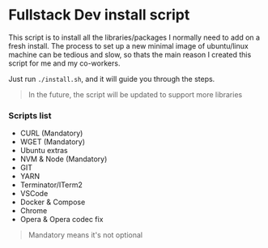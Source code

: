 # Fullstack Dev install script
This script is to install all the libraries/packages I normally need to add on a fresh install.
The process to set up a new minimal image of ubuntu/linux machine can be tedious and slow,
so thats the main reason I created this script for me and my co-workers.

Just run `./install.sh`, and it will guide you through the steps.

> In the future, the script will be updated to support more libraries

### Scripts list
- CURL (Mandatory)
- WGET (Mandatory)
- Ubuntu extras
- NVM & Node (Mandatory)
- GIT
- YARN
- Terminator/ITerm2
- VSCode
- Docker & Compose
- Chrome
- Opera & Opera codec fix

> Mandatory means it's not optional